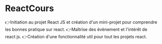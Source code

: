 # ReactCours

👉Initiation au projet React JS et création d'un mini-projet pour comprendre les bonnes pratique sur react.
👉Maîtrise des évènement et l'intérêt de react js.
👉Création d'une fonctionnalité util pour tout les projets react.

